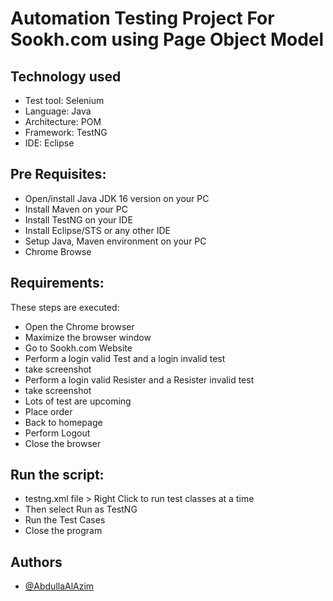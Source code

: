 # Automation Testing Project For Sookh.com using Page Object Model

## Technology used

- Test tool: Selenium
- Language: Java
- Architecture: POM
- Framework: TestNG
- IDE: Eclipse

## Pre Requisites:

- Open/install Java JDK 16 version on your PC
- Install Maven on your PC
- Install TestNG on your IDE
- Install Eclipse/STS or any other IDE
- Setup Java, Maven environment on your PC
- Chrome Browse

## Requirements:

These steps are executed:

- Open the Chrome browser
- Maximize the browser window
- Go to Sookh.com Website
- Perform a login valid Test and a login invalid test
- take screenshot
- Perform a login valid Resister and a Resister invalid test
- take screenshot
- Lots of test are upcoming
- Place order
- Back to homepage
- Perform Logout
- Close the browser

## Run the script:

- testng.xml file > Right Click to run test classes at a time
- Then select Run as TestNG
- Run the Test Cases
- Close the program

## Authors

- [@AbdullaAlAzim](https://github.com/AbdullaAlAzim)
